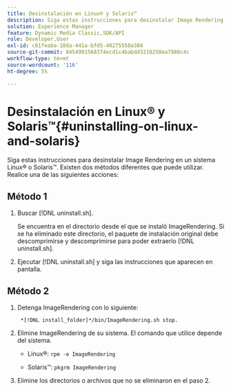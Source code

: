 ```yaml
---
title: Desinstalación en Linux® y Solaris™
description: Siga estas instrucciones para desinstalar Image Rendering en un sistema Linux® o Solaris™.
solution: Experience Manager
feature: Dynamic Media Classic,SDK/API
role: Developer,User
exl-id: c81feaba-18da-441a-bfd5-40275558a384
source-git-commit: 8454991568374ecd1c4babdd3210250ea7988c4c
workflow-type: tm+mt
source-wordcount: '116'
ht-degree: 5%

---
```


# Desinstalación en Linux® y Solaris™{#uninstalling-on-linux-and-solaris}

Siga estas instrucciones para desinstalar Image Rendering en un sistema Linux® o Solaris™. Existen dos métodos diferentes que puede utilizar. Realice una de las siguientes acciones:

## Método 1

1. Buscar [!DNL uninstall.sh].

   Se encuentra en el directorio desde el que se instaló ImageRendering. Si se ha eliminado este directorio, el paquete de instalación original debe descomprimirse y descomprimirse para poder extraerlo [!DNL uninstall.sh].
1. Ejecutar [!DNL uninstall.sh] y siga las instrucciones que aparecen en pantalla.

## Método 2

1. Detenga ImageRendering con lo siguiente:

   ` *[!DNL install_folder]*/bin/ImageRendering.sh stop.`

1. Elimine ImageRendering de su sistema. El comando que utilice depende del sistema.
   * Linux®: `rpm -e ImageRendering`

   * Solaris™: `pkgrm ImageRendering`

1. Elimine los directorios o archivos que no se eliminaron en el paso 2.

